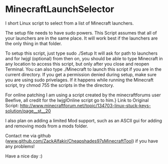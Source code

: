 MinecraftLaunchSelector
=======================

I short Linux script to select from a list of Minecraft launchers.

The setup file needs to have sudo powers. This Script assumes that all of your launchers are in the same place.
It will work best if the launchers are the only thing in that folder.

To setup this script, just type
sudo ./Setup
It will ask for path to launchers and for lwjgl (optional)
from then on, you should be able to type Minecraft in any location to access this script, but only after you close and reopen Terminal. You can also type ./Minecraft to launch this script if you are in the current directory. 
If you get a permission denied during setup, make sure you are using sudo privelages. If it happens while running the Minecraft script, try chmod 755 the scripts in the the directory.

For online patching I am using a script created by the minecraftforums user Beefive, all credit for the lwjglOnline script go to him.}
Link to Original Script: http://www.minecraftforum.net/topic/134703-linux-stuck-keys-solution/page__st__20

I also plan on adding a limited Mod support, such as an ASCII gui for adding and removing mods from a mods folder.

Contact me via github (www.github.com/ZackAlfakir/Cheapshades97sMinecraftTool) if you have any problems!

Have a nice day :)
